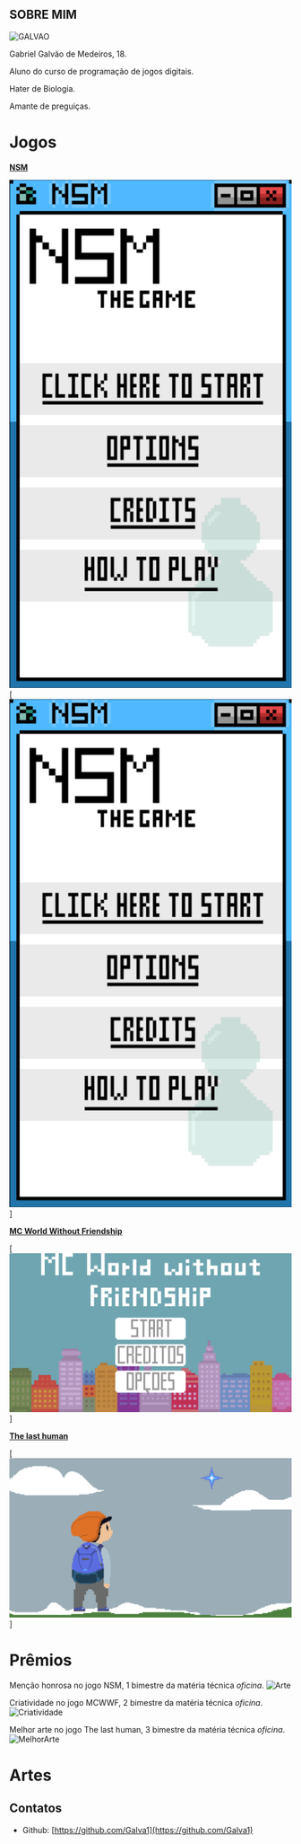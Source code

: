 ## SOBRE MIM

![GALVAO](https://cdn-images-1.medium.com/max/960/0*RcfwM4cBC_nHjvMa.)

Gabriel Galvão de Medeiros, 18.

Aluno do curso de programação de jogos digitais.

Hater de Biologia.

Amante de preguiças.

# Jogos

[**NSM**](https://lemuelmarques.github.io/NSMTHEGAME/)

[![Imagem1](NSM.png)](https://lemuelmarques.github.io/NSMTHEGAME/)
<a href="https://lemuelmarques.github.io/NSMTHEGAME/" target="_blank"> [![Imagem1](NSM.png)] </a>

[**MC World Without Friendship**](https://ronaque.github.io/MCWWF/)

<a href="https://ronaque.github.io/MCWWF/" target="_blank"> [![Imagem2](MCWWF.png)] </a>

[**The last human**](https://galva1.github.io/LH/)

<a href="https://galva1.github.io/LH/" target="_blank"> [![Imagem3](TheLastHuman.png)] </a>

# Prêmios
Menção honrosa no jogo NSM, 1 bimestre da matéria técnica _oficina_.
![Arte](https://marcelomesmo.com/assets/img/oficina/mencao.png)

Criatividade no jogo MCWWF, 2 bimestre da matéria técnica _oficina_.
![Criatividade](https://marcelomesmo.com/assets/img/oficina/criatividade.png)

Melhor arte no jogo The last human, 3 bimestre da matéria técnica _oficina_.
![MelhorArte](https://marcelomesmo.com/assets/img/oficina/arte.png)


# Artes




## Contatos

- Github: [https://github.com/Galva1](https://github.com/Galva1)
